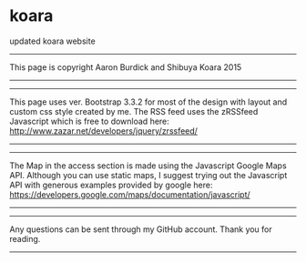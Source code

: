 # koara
updated koara website

******
This page is copyright Aaron Burdick and Shibuya Koara 2015
******


****
This page uses ver. Bootstrap 3.3.2 for most of the design with layout and custom css style created by me. The RSS feed uses the zRSSfeed Javascript which is free to download here: http://www.zazar.net/developers/jquery/zrssfeed/
****

****
The Map in the access section is made using the Javascript Google Maps API. Although you can use static maps, I suggest trying out the Javascript API with generous examples provided by google here: https://developers.google.com/maps/documentation/javascript/
****

****
Any questions can be sent through my GitHub account. Thank you for reading.
****